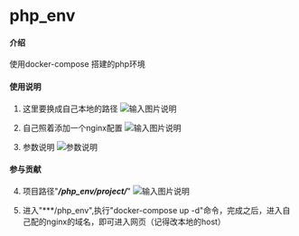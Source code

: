 # php_env

#### 介绍
使用docker-compose 搭建的php环境

#### 使用说明
1.  这里要换成自己本地的路径
![输入图片说明](https://images.gitee.com/uploads/images/2021/0714/172034_0e8c57b7_1138266.png "屏幕截图.png")

2.  自己照着添加一个nginx配置
![输入图片说明](https://images.gitee.com/uploads/images/2021/0714/172056_92c861a6_1138266.png "屏幕截图.png")

3. 参数说明
![参数说明](https://images.gitee.com/uploads/images/2021/0730/112114_a761e6e6_1138266.png "屏幕截图.png")
#### 参与贡献

4. 项目路径"***/php_env/project/***"
![输入图片说明](https://images.gitee.com/uploads/images/2021/0730/112230_902073bb_1138266.png "屏幕截图.png")

5. 进入"***/php_env",执行"docker-compose up -d"命令，完成之后，进入自己配的nginx的域名，即可进入网页（记得改本地的host）

